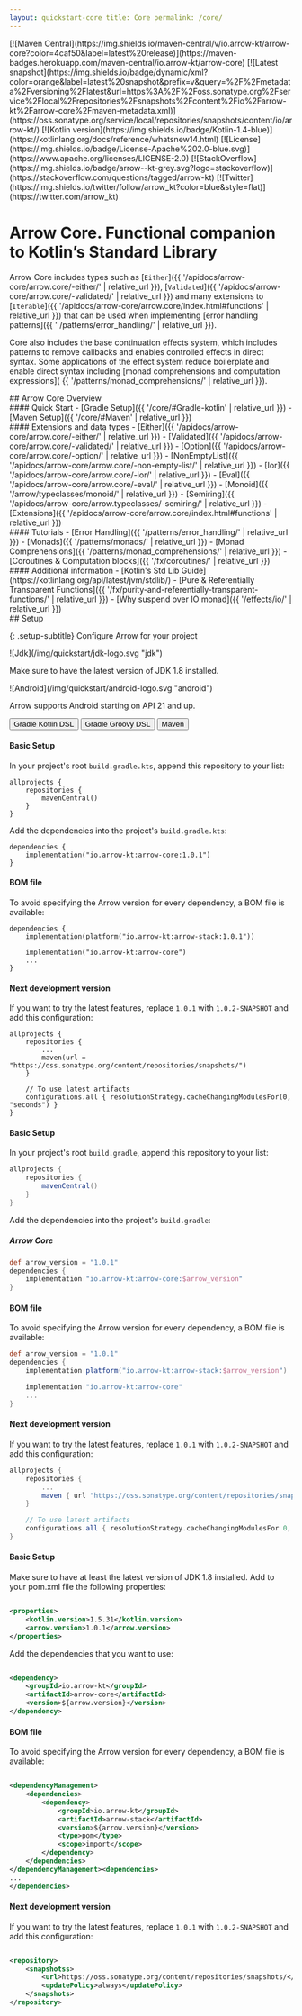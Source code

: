 ```yaml
---
layout: quickstart-core title: Core permalink: /core/
---
```


<div class="quick-snap" markdown="1">
[![Maven Central](https://img.shields.io/maven-central/v/io.arrow-kt/arrow-core?color=4caf50&label=latest%20release)](https://maven-badges.herokuapp.com/maven-central/io.arrow-kt/arrow-core)
[![Latest snapshot](https://img.shields.io/badge/dynamic/xml?color=orange&label=latest%20snapshot&prefix=v&query=%2F%2Fmetadata%2Fversioning%2Flatest&url=https%3A%2F%2Foss.sonatype.org%2Fservice%2Flocal%2Frepositories%2Fsnapshots%2Fcontent%2Fio%2Farrow-kt%2Farrow-core%2Fmaven-metadata.xml)](https://oss.sonatype.org/service/local/repositories/snapshots/content/io/arrow-kt/)
[![Kotlin version](https://img.shields.io/badge/Kotlin-1.4-blue)](https://kotlinlang.org/docs/reference/whatsnew14.html)
[![License](https://img.shields.io/badge/License-Apache%202.0-blue.svg)](https://www.apache.org/licenses/LICENSE-2.0)
[![StackOverflow](https://img.shields.io/badge/arrow--kt-grey.svg?logo=stackoverflow)](https://stackoverflow.com/questions/tagged/arrow-kt)
[![Twitter](https://img.shields.io/twitter/follow/arrow_kt?color=blue&style=flat)](https://twitter.com/arrow_kt)
</div>

<div class="quickstart-doc" markdown="1">
<div class="quickstart-intro" markdown="1">

# Arrow Core. Functional companion to Kotlin’s Standard Library

Arrow Core includes types such as [`Either`]({{ '/apidocs/arrow-core/arrow.core/-either/' |
relative_url }}), [`Validated`]({{ '/apidocs/arrow-core/arrow.core/-validated/' | relative_url }})
and many extensions to [`Iterable`]({{ '/apidocs/arrow-core/arrow.core/index.html#functions' |
relative_url }}) that can be used when implementing [error handling patterns]({{ '
/patterns/error_handling/' | relative_url }}).

Core also includes the base continuation effects system, which includes patterns to remove callbacks
and enables controlled effects in direct syntax. Some applications of the effect system reduce
boilerplate and enable direct syntax including [monad comprehensions and computation expressions](
{{ '/patterns/monad_comprehensions/' | relative_url }}).
</div>

<div class="quickstart-intro" markdown="1">
## Arrow Core Overview

<div class="quickstart-coroutines-list" markdown="1">

<div class="quickstart-coroutines-item" markdown="1">
#### Quick Start
  - [Gradle Setup]({{ '/core/#Gradle-kotlin' | relative_url }})
  - [Maven Setup]({{ '/core/#Maven' | relative_url }})
</div>

<div class="quickstart-coroutines-item" markdown="1">
#### Extensions and data types
  - [Either]({{ '/apidocs/arrow-core/arrow.core/-either/' | relative_url }})
  - [Validated]({{ '/apidocs/arrow-core/arrow.core/-validated/' | relative_url }})
  - [Option]({{ '/apidocs/arrow-core/arrow.core/-option/' | relative_url }})
  - [NonEmptyList]({{ '/apidocs/arrow-core/arrow.core/-non-empty-list/' | relative_url }})
  - [Ior]({{ '/apidocs/arrow-core/arrow.core/-ior/' | relative_url }})
  - [Eval]({{ '/apidocs/arrow-core/arrow.core/-eval/' | relative_url }})
  - [Monoid]({{ '/arrow/typeclasses/monoid/' | relative_url }})
  - [Semiring]({{ '/apidocs/arrow-core/arrow.typeclasses/-semiring/' | relative_url }})
  - [Extensions]({{ '/apidocs/arrow-core/arrow.core/index.html#functions' | relative_url }})

</div>

<div class="quickstart-coroutines-item" markdown="1">
#### Tutorials 
  - [Error Handling]({{ '/patterns/error_handling/' | relative_url }})
  - [Monads]({{ '/patterns/monads/' | relative_url }})
  - [Monad Comprehensions]({{ '/patterns/monad_comprehensions/' | relative_url }})
  - [Coroutines & Computation blocks]({{ '/fx/coroutines/' | relative_url }})

</div>

<div class="quickstart-coroutines-item" markdown="1">
#### Additional information
  - [Kotlin's Std Lib Guide](https://kotlinlang.org/api/latest/jvm/stdlib/)
  - [Pure & Referentially Transparent Functions]({{ '/fx/purity-and-referentially-transparent-functions/' | relative_url }})
  - [Why suspend over IO monad]({{ '/effects/io/' | relative_url }})
</div>
</div>
</div>

<div class="setup" markdown="1">
## Setup

{: .setup-subtitle} Configure Arrow for your project
<div class="setup-jdk-android" markdown="1">
<div class="jdk-item" markdown="1">
![Jdk](/img/quickstart/jdk-logo.svg "jdk")

Make sure to have the latest version of JDK 1.8 installed.
</div>
<div class="android-item" markdown="1">
![Android](/img/quickstart/android-logo.svg "android")

<!--- Module Libraries -->
Arrow supports Android starting on API 21 and up.
</div>
</div>

<div class="setup-graddle-maven" markdown="1">
<!-- Tab links -->
<div class="tab" markdown="1">
  <button class="tablinks" onclick="openSetup(event, 'Gradle-kotlin')" id="defaultOpen" markdown="1">Gradle Kotlin DSL</button>
  <button class="tablinks" onclick="openSetup(event, 'Gradle-Groovy')" markdown="1">Gradle Groovy DSL</button>
  <button class="tablinks" onclick="openSetup(event, 'Maven')" markdown="1">Maven</button>
</div>

<!-- Tab content -->
<div id="Gradle-kotlin" class="tabcontent" markdown="1">

#### Basic Setup

In your project's root `build.gradle.kts`, append this repository to your list:

```
allprojects {
    repositories {
        mavenCentral()
    }
}
```

Add the dependencies into the project's `build.gradle.kts`:

```
dependencies {
    implementation("io.arrow-kt:arrow-core:1.0.1")
}
```

#### BOM file

To avoid specifying the Arrow version for every dependency, a BOM file is available:

```
dependencies {
    implementation(platform("io.arrow-kt:arrow-stack:1.0.1"))

    implementation("io.arrow-kt:arrow-core")
    ...
}
```

#### Next development version

If you want to try the latest features, replace `1.0.1` with `1.0.2-SNAPSHOT` and add this
configuration:

```
allprojects {
    repositories {
        ...
        maven(url = "https://oss.sonatype.org/content/repositories/snapshots/")
    }

    // To use latest artifacts
    configurations.all { resolutionStrategy.cacheChangingModulesFor(0, "seconds") }
}
```

</div>

<div id="Gradle-Groovy" class="tabcontent" markdown="1">

#### Basic Setup

In your project's root `build.gradle`, append this repository to your list:

```groovy
allprojects {
    repositories {
        mavenCentral()
    }
}
```

Add the dependencies into the project's `build.gradle`:

##### Arrow Core

```groovy
def arrow_version = "1.0.1"
dependencies {
    implementation "io.arrow-kt:arrow-core:$arrow_version"
}
```

#### BOM file

To avoid specifying the Arrow version for every dependency, a BOM file is available:

```groovy
def arrow_version = "1.0.1"
dependencies {
    implementation platform("io.arrow-kt:arrow-stack:$arrow_version")

    implementation "io.arrow-kt:arrow-core"
    ...
}
```

#### Next development version

If you want to try the latest features, replace `1.0.1` with `1.0.2-SNAPSHOT` and add this
configuration:

```groovy
allprojects {
    repositories {
        ...
        maven { url "https://oss.sonatype.org/content/repositories/snapshots/" }
    }

    // To use latest artifacts
    configurations.all { resolutionStrategy.cacheChangingModulesFor 0, 'seconds' }
}
```

</div>

<div id="Maven" class="tabcontent" markdown="1">

#### Basic Setup

Make sure to have at least the latest version of JDK 1.8 installed. Add to your pom.xml file the
following properties:

```xml

<properties>
    <kotlin.version>1.5.31</kotlin.version>
    <arrow.version>1.0.1</arrow.version>
</properties>
```

Add the dependencies that you want to use:

```xml

<dependency>
    <groupId>io.arrow-kt</groupId>
    <artifactId>arrow-core</artifactId>
    <version>${arrow.version}</version>
</dependency>
```

#### BOM file

To avoid specifying the Arrow version for every dependency, a BOM file is available:

```xml

<dependencyManagement>
    <dependencies>
        <dependency>
            <groupId>io.arrow-kt</groupId>
            <artifactId>arrow-stack</artifactId>
            <version>${arrow.version}</version>
            <type>pom</type>
            <scope>import</scope>
        </dependency>
    </dependencies>
</dependencyManagement><dependencies>
...
</dependencies>
```

#### Next development version

If you want to try the latest features, replace `1.0.1` with `1.0.2-SNAPSHOT` and add this
configuration:

```xml

<repository>
    <snapshotss>
        <url>https://oss.sonatype.org/content/repositories/snapshots/</url>
        <updatePolicy>always</updatePolicy>
    </snapshots>
</repository>
```

</div>
</div>

</div>
